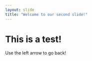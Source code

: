 ```yaml
---
layout: slide
title: "Welcome to our second slide!"
---
```

# This is a test!
Use the left arrow to go back!
